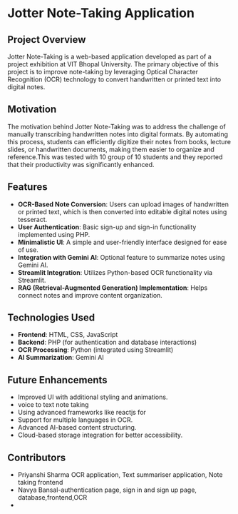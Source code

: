 # Jotter Note-Taking Application

## Project Overview
Jotter Note-Taking is a web-based application developed as part of a project exhibition at VIT Bhopal University. The primary objective of this project is to improve note-taking by leveraging Optical Character Recognition (OCR) technology to convert handwritten or printed text into digital notes.

## Motivation
The motivation behind Jotter Note-Taking was to address the challenge of manually transcribing handwritten notes into digital formats. By automating this process, students can efficiently digitize their notes from books, lecture slides, or handwritten documents, making them easier to organize and reference.This was tested with 10 group of 10 students and they reported that their productivity was significantly enhanced.

## Features
- **OCR-Based Note Conversion**: Users can upload images of handwritten or printed text, which is then converted into editable digital notes using tesseract.
- **User Authentication**: Basic sign-up and sign-in functionality implemented using PHP.
- **Minimalistic UI**: A simple and user-friendly interface designed for ease of use.
- **Integration with Gemini AI**: Optional feature to summarize notes using Gemini AI.
- **Streamlit Integration**: Utilizes Python-based OCR functionality via Streamlit.
- **RAG (Retrieval-Augmented Generation) Implementation**: Helps connect notes and improve content organization.

## Technologies Used
- **Frontend**: HTML, CSS, JavaScript
- **Backend**: PHP (for authentication and database interactions)
- **OCR Processing**: Python (integrated using Streamlit)
- **AI Summarization**: Gemini AI

## Future Enhancements
- Improved UI with additional styling and animations.
- voice to text note taking
- Using advanced frameworks like reactjs for 
- Support for multiple languages in OCR.
- Advanced AI-based content structuring.
- Cloud-based storage integration for better accessibility.

## Contributors
- Priyanshi Sharma  OCR application, Text summariser application, Note taking frontend
- Navya Bansal-authentication page, sign in and sign up page, database,frontend,OCR
- 


